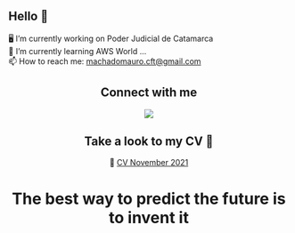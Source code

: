 ## Hello 👋

 🖥️ I’m currently working on Poder Judicial de Catamarca
 <br/>
 🌱 I’m currently learning AWS World ...
 <br/>
 📫 How to reach me: machadomauro.cft@gmail.com
 <br/>
<div align="center">
 
## Connect with me
<a href="https://linkedin.com/in/mauro-daniel-machado-b27b241b5" rel="nofollow" width="90">
<img  src="https://user-images.githubusercontent.com/70992814/142952460-3cba4f8f-2085-4537-b60a-e816d513e39c.png" />
</a>

## Take a look to my CV 📄
  📄 [CV November 2021](https://drive.google.com/file/d/1XCI6vIa7GNcJYo7vGXtvdC5kyMmoZKSj/view?usp=sharing)

# The best way to predict the future is to invent it</div>

<!--
**maurodmachado/maurodmachado** is a ✨ _special_ ✨ repository because its `README.md` (this file) appears on your GitHub profile.

Here are some ideas to get you started:

- 🖥️ I’m currently working on ...
- 🌱 I’m currently learning ...
- 👯 I’m looking to collaborate on ...
- 🤔 I’m looking for help with ...
- 💬 Ask me about ...
- 📫 How to reach me: ...
- 😄 Pronouns: ...
- ⚡ Fun fact: ...
-->
